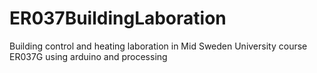 # ER037BuildingLaboration
Building control and heating laboration in Mid Sweden University course ER037G using arduino and processing
